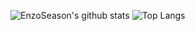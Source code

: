 ![EnzoSeason's github stats](https://github-readme-stats.vercel.app/api?username=EnzoSeason&show_icons=true&theme=radical&count_private=true) ![Top Langs](https://github-readme-stats.vercel.app/api/top-langs/?username=EnzoSeason&layout=compact&theme=radical&count_private=true)
